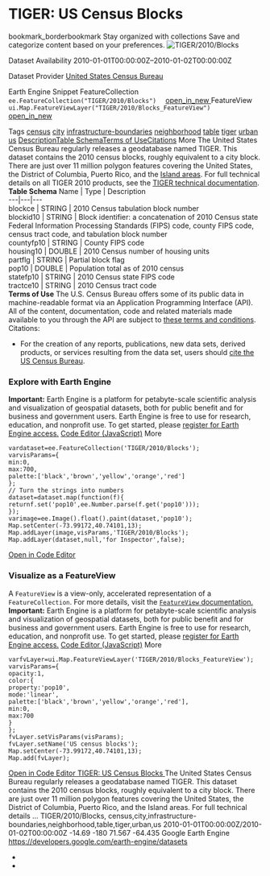  
#  TIGER: US Census Blocks 
bookmark_borderbookmark Stay organized with collections  Save and categorize content based on your preferences.
![TIGER/2010/Blocks](https://developers.google.com/earth-engine/datasets/images/TIGER/TIGER_2010_Blocks_sample.png) 

Dataset Availability
    2010-01-01T00:00:00Z–2010-01-02T00:00:00Z 

Dataset Provider
     [ United States Census Bureau ](https://www.census.gov/programs-surveys/geography/guidance/tiger-data-products-guide.html) 

Earth Engine Snippet
     FeatureCollection `    ee.FeatureCollection("TIGER/2010/Blocks")   ` [ open_in_new ](https://code.earthengine.google.com/?scriptPath=Examples:Datasets/TIGER/TIGER_2010_Blocks)      FeatureView  `    ui.Map.FeatureViewLayer("TIGER/2010/Blocks_FeatureView")   ` [ open_in_new ](https://code.earthengine.google.com/?scriptPath=Examples:Datasets/TIGER/TIGER_2010_Blocks_FeatureView) 

Tags
     [census](https://developers.google.com/earth-engine/datasets/tags/census) [city](https://developers.google.com/earth-engine/datasets/tags/city) [infrastructure-boundaries](https://developers.google.com/earth-engine/datasets/tags/infrastructure-boundaries) [neighborhood](https://developers.google.com/earth-engine/datasets/tags/neighborhood) [table](https://developers.google.com/earth-engine/datasets/tags/table) [tiger](https://developers.google.com/earth-engine/datasets/tags/tiger) [urban](https://developers.google.com/earth-engine/datasets/tags/urban) [us](https://developers.google.com/earth-engine/datasets/tags/us)
[Description](https://developers.google.com/earth-engine/datasets/catalog/TIGER_2010_Blocks#description)[Table Schema](https://developers.google.com/earth-engine/datasets/catalog/TIGER_2010_Blocks#table-schema)[Terms of Use](https://developers.google.com/earth-engine/datasets/catalog/TIGER_2010_Blocks#terms-of-use)[Citations](https://developers.google.com/earth-engine/datasets/catalog/TIGER_2010_Blocks#citations) More
The United States Census Bureau regularly releases a geodatabase named TIGER. This dataset contains the 2010 census blocks, roughly equivalent to a city block. There are just over 11 million polygon features covering the United States, the District of Columbia, Puerto Rico, and the [Island areas](https://www.census.gov/data/tables/2010/dec/2010-island-areas.html).
For full technical details on all TIGER 2010 products, see the [TIGER technical documentation](https://www2.census.gov/geo/pdfs/maps-data/data/tiger/tgrshp2010/TGRSHP10SF1.pdf).
**Table Schema**
Name | Type | Description  
---|---|---  
blockce | STRING | 2010 Census tabulation block number  
blockid10 | STRING | Block identifier: a concatenation of 2010 Census state Federal Information Processing Standards (FIPS) code, county FIPS code, census tract code, and tabulation block number  
countyfp10 | STRING | County FIPS code  
housing10 | DOUBLE | 2010 Census number of housing units  
partflg | STRING | Partial block flag  
pop10 | DOUBLE | Population total as of 2010 census  
statefp10 | STRING | 2010 Census state FIPS code  
tractce10 | STRING | 2010 Census tract code  
**Terms of Use**
The U.S. Census Bureau offers some of its public data in machine-readable format via an Application Programming Interface (API). All of the content, documentation, code and related materials made available to you through the API are subject to [these terms and conditions](https://www.census.gov/data/developers/about/terms-of-service.html).
Citations:
  * For the creation of any reports, publications, new data sets, derived products, or services resulting from the data set, users should [cite the US Census Bureau](https://www.census.gov/about/policies/citation.html).


### Explore with Earth Engine
**Important:** Earth Engine is a platform for petabyte-scale scientific analysis and visualization of geospatial datasets, both for public benefit and for business and government users. Earth Engine is free to use for research, education, and nonprofit use. To get started, please [register for Earth Engine access.](https://console.cloud.google.com/earth-engine)
[Code Editor (JavaScript)](https://developers.google.com/earth-engine/datasets/catalog/TIGER_2010_Blocks#code-editor-javascript-sample) More
```
vardataset=ee.FeatureCollection('TIGER/2010/Blocks');
varvisParams={
min:0,
max:700,
palette:['black','brown','yellow','orange','red']
};
// Turn the strings into numbers
dataset=dataset.map(function(f){
returnf.set('pop10',ee.Number.parse(f.get('pop10')));
});
varimage=ee.Image().float().paint(dataset,'pop10');
Map.setCenter(-73.99172,40.74101,13);
Map.addLayer(image,visParams,'TIGER/2010/Blocks');
Map.addLayer(dataset,null,'for Inspector',false);
```
[ Open in Code Editor ](https://code.earthengine.google.com/?scriptPath=Examples:Datasets/TIGER/TIGER_2010_Blocks)
### Visualize as a FeatureView
A `FeatureView` is a view-only, accelerated representation of a `FeatureCollection`. For more details, visit the [ `FeatureView` documentation. ](https://developers.google.com/earth-engine/guides/featureview_overview)
**Important:** Earth Engine is a platform for petabyte-scale scientific analysis and visualization of geospatial datasets, both for public benefit and for business and government users. Earth Engine is free to use for research, education, and nonprofit use. To get started, please [register for Earth Engine access.](https://console.cloud.google.com/earth-engine)
[Code Editor (JavaScript)](https://developers.google.com/earth-engine/datasets/catalog/TIGER_2010_Blocks#code-editor-javascript-sample) More
```
varfvLayer=ui.Map.FeatureViewLayer('TIGER/2010/Blocks_FeatureView');
varvisParams={
opacity:1,
color:{
property:'pop10',
mode:'linear',
palette:['black','brown','yellow','orange','red'],
min:0,
max:700
}
};
fvLayer.setVisParams(visParams);
fvLayer.setName('US census blocks');
Map.setCenter(-73.99172,40.74101,13);
Map.add(fvLayer);
```
[ Open in Code Editor ](https://code.earthengine.google.com/?scriptPath=Examples:Datasets/TIGER/TIGER_2010_Blocks_FeatureView)
[ TIGER: US Census Blocks ](https://developers.google.com/earth-engine/datasets/catalog/TIGER_2010_Blocks)
The United States Census Bureau regularly releases a geodatabase named TIGER. This dataset contains the 2010 census blocks, roughly equivalent to a city block. There are just over 11 million polygon features covering the United States, the District of Columbia, Puerto Rico, and the Island areas. For full technical details …
TIGER/2010/Blocks, census,city,infrastructure-boundaries,neighborhood,table,tiger,urban,us 
2010-01-01T00:00:00Z/2010-01-02T00:00:00Z
-14.69 -180 71.567 -64.435 
Google Earth Engine
https://developers.google.com/earth-engine/datasets
  * [ ](https://doi.org/https://www.census.gov/programs-surveys/geography/guidance/tiger-data-products-guide.html)
  * [ ](https://doi.org/https://developers.google.com/earth-engine/datasets/catalog/TIGER_2010_Blocks)



